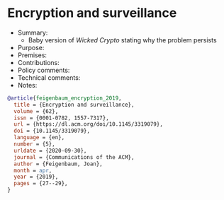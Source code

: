 # Encryption and surveillance

- Summary:
  - Baby version of _Wicked Crypto_ stating why the problem persists
- Purpose:
- Premises:
- Contributions:
- Policy comments:
- Technical comments:
- Notes:

```bib
@article{feigenbaum_encryption_2019,
  title = {Encryption and surveillance},
  volume = {62},
  issn = {0001-0782, 1557-7317},
  url = {https://dl.acm.org/doi/10.1145/3319079},
  doi = {10.1145/3319079},
  language = {en},
  number = {5},
  urldate = {2020-09-30},
  journal = {Communications of the ACM},
  author = {Feigenbaum, Joan},
  month = apr,
  year = {2019},
  pages = {27--29},
}
```

